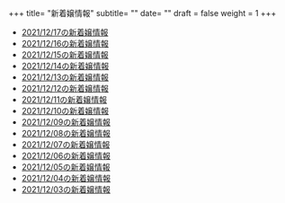 +++
title= "新着嬢情報"
subtitle= ""
date= ""
draft = false
weight = 1
+++
- [2021/12/17の新着嬢情報](/post/2021-12-17)
- [2021/12/16の新着嬢情報](/post/2021-12-16)
- [2021/12/15の新着嬢情報](/post/2021-12-15)
- [2021/12/14の新着嬢情報](/post/2021-12-14)
- [2021/12/13の新着嬢情報](/post/2021-12-13)
- [2021/12/12の新着嬢情報](/post/2021-12-12)
- [2021/12/11の新着嬢情報](/post/2021-12-11)
- [2021/12/10の新着嬢情報](/post/2021-12-10)
- [2021/12/09の新着嬢情報](/post/2021-12-09)
- [2021/12/08の新着嬢情報](/post/2021-12-08)
- [2021/12/07の新着嬢情報](/post/2021-12-07)
- [2021/12/06の新着嬢情報](/post/2021-12-06)
- [2021/12/05の新着嬢情報](/post/2021-12-05)
- [2021/12/04の新着嬢情報](/post/2021-12-04)
- [2021/12/03の新着嬢情報](/post/2021-12-03)
